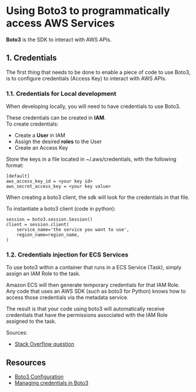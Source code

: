 # Using Boto3 to programmatically access AWS Services

**Boto3** is the SDK to interact with AWS APIs. 

## 1. Credentials
The first thing that needs to be done to enable a piece of code to use Boto3, is to configure credentials (Access Key) to interact with AWS APIs. 

### 1.1. Credentials for Local development
When developing locally, you will need to have credentials to use Boto3. 

These credentials can be created in **IAM**. <br>
To create credentials: 
* Create a **User** in IAM
* Assign the desired **roles** to the User
* Create an Access Key

Store the keys in a file located in ~/.aws/credentials, with the following format: 
```
[default]
aws_access_key_id = <your key id>
aws_secret_access_key = <your key value>
```

When creating a boto3 client, the sdk will look for the credentials in that file. 

To instantiate a boto3 client (code in python): 
```
session = boto3.session.Session()
client = session.client(
    service_name='the service you want to use',
    region_name=region_name, 
)
```

### 1.2. Credentials injection for ECS Services
To use boto3 within a container that runs in a ECS Service (Task), simply assign an IAM Role to the task.

Amazon ECS will then generate temporary credentials for that IAM Role. <br>
Any code that uses an AWS SDK (such as boto3 for Python) knows how to access those credentials via the metadata service.

The result is that your code using boto3 will automatically receive credentials that have the permissions associated with the IAM Role assigned to the task.

Sources: 
* [Stack Overflow question](https://stackoverflow.com/questions/72960237/aws-boto3-botocore-assume-iam-role-in-ecs-task)

## Resources
* [Boto3 Configuration](https://boto3.amazonaws.com/v1/documentation/api/latest/guide/quickstart.html#configuration)
* [Managing credentials in Boto3](https://boto3.amazonaws.com/v1/documentation/api/latest/guide/credentials.html)